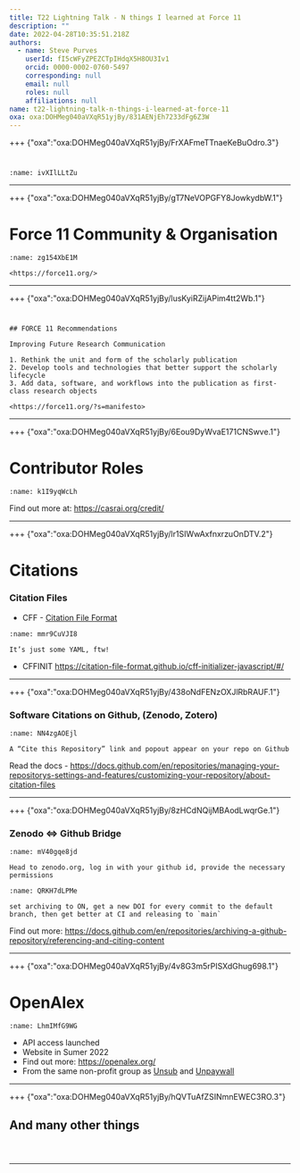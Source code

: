 ```yaml
---
title: T22 Lightning Talk - N things I learned at Force 11
description: ""
date: 2022-04-28T10:35:51.218Z
authors:
  - name: Steve Purves
    userId: fI5cWFyZPEZCTpIHdqX5H8OU3Iv1
    orcid: 0000-0002-0760-5497
    corresponding: null
    email: null
    roles: null
    affiliations: null
name: t22-lightning-talk-n-things-i-learned-at-force-11
oxa: oxa:DOHMeg040aVXqR51yjBy/831AENjEh7233dFg6Z3W
---
```


+++ {"oxa":"oxa:DOHMeg040aVXqR51yjBy/FrXAFmeTTnaeKeBuOdro.3"}

# 

```{figure} images/DOHMeg040aVXqR51yjBy-7Qrpq3SOs1kxSs95OJ4K-v1.png
:name: ivXIlLLtZu
```

---

+++ {"oxa":"oxa:DOHMeg040aVXqR51yjBy/gT7NeVOPGFY8JowkydbW.1"}

# Force 11 Community & Organisation

```{figure} images/DOHMeg040aVXqR51yjBy-X1nyfvAr3DjPrstCHJ79-v1.png
:name: zg154XbE1M

<https://force11.org/>
```

---

+++ {"oxa":"oxa:DOHMeg040aVXqR51yjBy/lusKyiRZijAPim4tt2Wb.1"}

# 

````{important}
## FORCE 11 Recommendations

Improving Future Research Communication

1. Rethink the unit and form of the scholarly publication
2. Develop tools and technologies that better support the scholarly lifecycle
3. Add data, software, and workflows into the publication as first-class research objects

<https://force11.org/?s=manifesto>

````

---

+++ {"oxa":"oxa:DOHMeg040aVXqR51yjBy/6Eou9DyWvaE171CNSwve.1"}

# Contributor Roles

```{figure} images/DOHMeg040aVXqR51yjBy-huatx25vn9Emj7NGPrCT-v1.png
:name: k1I9yqWcLh
```

Find out more at: <https://casrai.org/credit/>

---

+++ {"oxa":"oxa:DOHMeg040aVXqR51yjBy/lr1SIWwAxfnxrzuOnDTV.2"}

# Citations

### Citation Files

* CFF - [Citation File Format](https://citation-file-format.github.io/#:\~:text=cff%20files%20are%20plain%20text,to%20correctly%20cite%20their%20software.&text=The%20format%20of%20CITATION.,Citation%20File%20Format%20(CFF).)

```{figure} images/DOHMeg040aVXqR51yjBy-1GaceoZTA0cTGbcR4lfx-v1.png
:name: mmr9CuVJI8

It’s just some YAML, ftw!
```

* CFFINIT <https://citation-file-format.github.io/cff-initializer-javascript/#/>

---

+++ {"oxa":"oxa:DOHMeg040aVXqR51yjBy/438oNdFENzOXJlRbRAUF.1"}

### Software Citations on Github, (Zenodo, Zotero)

```{figure} images/DOHMeg040aVXqR51yjBy-tsHikamwyy8G9xz1v077-v1.png
:name: NN4zgAOEjl

A “Cite this Repository” link and popout appear on your repo on Github
```

Read the docs - <https://docs.github.com/en/repositories/managing-your-repositorys-settings-and-features/customizing-your-repository/about-citation-files>

---

+++ {"oxa":"oxa:DOHMeg040aVXqR51yjBy/8zHCdNQijMBAodLwqrGe.1"}

### Zenodo ⇔ Github Bridge

```{figure} images/DOHMeg040aVXqR51yjBy-r6vz4eSM0uwu8PqJHDoX-v1.png
:name: mV40gqe8jd

Head to zenodo.org, log in with your github id, provide the necessary permissions
```

```{figure} images/DOHMeg040aVXqR51yjBy-EkeYSDVpSeVBtszlwZa0-v1.png
:name: QRKH7dLPMe

set archiving to ON, get a new DOI for every commit to the default branch, then get better at CI and releasing to `main`
```

Find out more: <https://docs.github.com/en/repositories/archiving-a-github-repository/referencing-and-citing-content>

---

+++ {"oxa":"oxa:DOHMeg040aVXqR51yjBy/4v8G3m5rPISXdGhug698.1"}

# OpenAlex

```{figure} images/DOHMeg040aVXqR51yjBy-4x5IuUZikak1jh2PSZw7-v1.png
:name: LhmIMfG9WG
```

* API access launched
* Website in Sumer 2022
* Find out more: <https://openalex.org/>
* From the same non-profit group as [Unsub](https://unsub.org/) and [Unpaywall](https://unpaywall.org/)

---

+++ {"oxa":"oxa:DOHMeg040aVXqR51yjBy/hQVTuAfZSINmnEWEC3RO.3"}

## And many other things

```{link-block} https://force11.org/
```

# 

---

